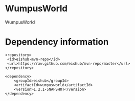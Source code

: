WumpusWorld
===========

WumpusWorld

Dependency information 
=====================

```
<repository>
 <id>eishub-mvn-repo</id>
 <url>https://raw.github.com/eishub/mvn-repo/master</url>
</repository>
```
	
```	
<dependency>
	<groupId>eishub</groupId>
	<artifactId>wumpusworld</artifactId>
	<version>1.2.1-SNAPSHOT</version>
</dependency>
```

